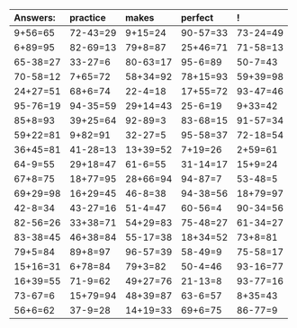 | Answers: | practice | makes | perfect | ! |
| :--- | :--- | :--- | :--- | :--- |
| 9+56=65 | 72-43=29 | 9+15=24 | 90-57=33 | 73-24=49 | 
| 6+89=95 | 82-69=13 | 79+8=87 | 25+46=71 | 71-58=13 | 
| 65-38=27 | 33-27=6 | 80-63=17 | 95-6=89 | 50-7=43 | 
| 70-58=12 | 7+65=72 | 58+34=92 | 78+15=93 | 59+39=98 | 
| 24+27=51 | 68+6=74 | 22-4=18 | 17+55=72 | 93-47=46 | 
| 95-76=19 | 94-35=59 | 29+14=43 | 25-6=19 | 9+33=42 | 
| 85+8=93 | 39+25=64 | 92-89=3 | 83-68=15 | 91-57=34 | 
| 59+22=81 | 9+82=91 | 32-27=5 | 95-58=37 | 72-18=54 | 
| 36+45=81 | 41-28=13 | 13+39=52 | 7+19=26 | 2+59=61 | 
| 64-9=55 | 29+18=47 | 61-6=55 | 31-14=17 | 15+9=24 | 
| 67+8=75 | 18+77=95 | 28+66=94 | 94-87=7 | 53-48=5 | 
| 69+29=98 | 16+29=45 | 46-8=38 | 94-38=56 | 18+79=97 | 
| 42-8=34 | 43-27=16 | 51-4=47 | 60-56=4 | 90-34=56 | 
| 82-56=26 | 33+38=71 | 54+29=83 | 75-48=27 | 61-34=27 | 
| 83-38=45 | 46+38=84 | 55-17=38 | 18+34=52 | 73+8=81 | 
| 79+5=84 | 89+8=97 | 96-57=39 | 58-49=9 | 75-58=17 | 
| 15+16=31 | 6+78=84 | 79+3=82 | 50-4=46 | 93-16=77 | 
| 16+39=55 | 71-9=62 | 49+27=76 | 21-13=8 | 93-77=16 | 
| 73-67=6 | 15+79=94 | 48+39=87 | 63-6=57 | 8+35=43 | 
| 56+6=62 | 37-9=28 | 14+19=33 | 69+6=75 | 86-77=9 | 
